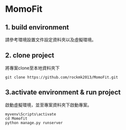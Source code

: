 # MomoFit

## 1. build environment

請參考環境設置文件設定資料夾以及虛擬環境。

## 2. clone project
將專案clone至本地資料夾下

```
git clone https://github.com/rockmk2013/MomoFit.git
```

## 3.activate environment & run project
啟動虛擬環境，並至專案資料夾下啟動專案。

```
myvenv\Scripts\activate
cd Momofit
python manage.py runserver
```